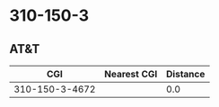 # 310-150-3
## AT&T


| CGI | Nearest CGI | Distance |
|-----|-------------|----------|
| 310-150-3-4672 |  | 0.0 |
